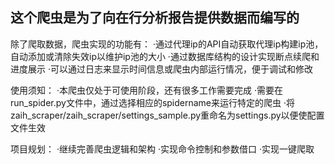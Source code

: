 ## 这个爬虫是为了向在行分析报告提供数据而编写的

除了爬取数据，爬虫实现的功能有：
    ·通过代理ip的API自动获取代理ip构建ip池，自动添加或清除失效ip以维护ip池的大小
    ·通过数据库结构的设计实现断点续爬和进度展示
    ·可以通过日志来显示时间信息或爬虫内部运行情况，便于调试和修改


使用须知：
    ·本爬虫仅处于可使用阶段，还有很多工作需要完成
    ·需要在run_spider.py文件中，通过选择相应的spidername来运行特定的爬虫
    ·将zaih_scraper/zaih_scraper/settings_sample.py重命名为settings.py以便使配置文件生效

项目规划：
    ·继续完善爬虫逻辑和架构
    ·实现命令控制和参数借口
    ·实现一键爬取
